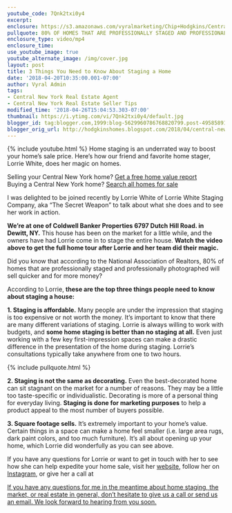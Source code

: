 ```yaml
---
youtube_code: 7Qnk2txi0y4
excerpt:
enclosure: https://s3.amazonaws.com/vyralmarketing/Chip+Hodgkins/Central+New+York+Real+Estate+Agent-+Why+Home+Staging+Works.mp4
pullquote: 80% OF HOMES THAT ARE PROFESSIONALLY STAGED AND PROFESSIONALLY PHOTOGRAPHED WILL SELL QUICKER AND FOR MORE MONEY, ACCORDING TO THE NAR.
enclosure_type: video/mp4
enclosure_time:
use_youtube_image: true
youtube_alternate_image: /img/cover.jpg
layout: post
title: 3 Things You Need to Know About Staging a Home
date: '2018-04-20T10:35:00.001-07:00'
author: Vyral Admin
tags:
- Central New York Real Estate Agent
- Central New York Real Estate Seller Tips
modified_time: '2018-04-26T15:04:53.303-07:00'
thumbnail: https://i.ytimg.com/vi/7Qnk2txi0y4/default.jpg
blogger_id: tag:blogger.com,1999:blog-5629960786768820799.post-4958589199718355264
blogger_orig_url: http://hodgkinshomes.blogspot.com/2018/04/central-new-york-real-estate-agent-why-home-staging-works.html
---
```

{% include youtube.html %}
Home staging is an underrated way to boost your home’s sale price.
Here’s how our friend and favorite home stager, Lorrie White, does her magic on homes.

<div class="post-cta">
Selling your Central New York home? <a href="https://www.hodgkinshomes.com/sell/" target="_blank">Get a free home value report</a><br>
Buying a Central New York home?  <a href="https://www.hodgkinshomes.com/results-gallery/?userID=all" target="_blank">Search all homes for sale</a>
</div>

I was delighted to be joined recently by Lorrie White of Lorrie White Staging Company, aka “The Secret Weapon” to talk about what she does and to see her work in action.

**We’re at one of Coldwell Banker Properties 6797 Dutch Hill Road. in Dewitt, NY.** This house has been on the market for a little while, and the owners have had Lorrie come in to stage the entire house. **Watch the video above to get the full home tour after Lorrie and her team did their magic.**

Did you know that according to the National Association of Realtors, 80% of homes that are professionally staged and professionally photographed will sell quicker and for more money?

According to Lorrie, **these are the top three things people need to know about staging a house:**

**1. Staging is affordable.** Many people are under the impression that staging is too expensive or not worth the money. It’s important to know that there are many different variations of staging. Lorrie is always willing to work with budgets, and **some home staging is better than no staging at all.** Even just working with a few key first-impression spaces can make a drastic difference in the presentation of the home during staging. Lorrie’s consultations typically take anywhere from one to two hours.

{% include pullquote.html %}

**2. Staging is not the same as decorating.** Even the best-decorated home can sit stagnant on the market for a number of reasons. They may be a little too taste-specific or individualistic. Decorating is more of a personal thing for everyday living. **Staging is done for marketing purposes** to help a product appeal to the most number of buyers possible.

**3. Square footage sells.** It’s extremely important to your home’s value. Certain things in a space can make a home feel smaller (i.e. large area rugs, dark paint colors, and too much furniture). It’s all about opening up your home, which Lorrie did wonderfully as you can see above.

If you have any questions for Lorrie or want to get in touch with her to see how she can help expedite your home sale, visit her <a href="https://stageitwithlorrie.shutterfly.com/" target="_blank">website</a>, follow her on <a href="https://www.instagram.com/happyhomestager/" target="_blank">Instagram</a>, or give her a call at <a href="tel:315-420-9291">

If you have any questions for me in the meantime about home staging, the market, or real estate in general, don’t hesitate to give us a call or send us an email. We look forward to hearing from you soon.
